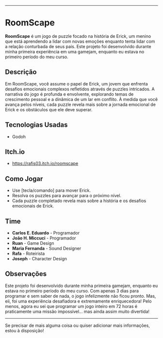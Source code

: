 
---

# RoomScape

**RoomScape** é um jogo de puzzle focado na história de Erick, um menino que está aprendendo a lidar com novas emoções enquanto tenta lidar com a relação conturbada de seus pais. Este projeto foi desenvolvido durante minha primeira experiência em uma gamejam, enquanto eu estava no primeiro período do meu curso.

## Descrição

Em RoomScape, você assume o papel de Erick, um jovem que enfrenta desafios emocionais complexos refletidos através de puzzles intricados. A narrativa do jogo é profunda e envolvente, explorando temas de crescimento pessoal e a dinâmica de um lar em conflito. À medida que você avança pelos níveis, cada puzzle revela mais sobre a jornada emocional de Erick e os obstáculos que ele deve superar.

## Tecnologias Usadas

- Godoh

## Itch.io

- https://rafis03.itch.io/roomscape
  
## Como Jogar

- Use [tecla/comando] para mover Erick.
- Resolva os puzzles para avançar para o próximo nível.
- Cada puzzle completado revela mais sobre a história e os desafios emocionais de Erick.

## Time

- **Carlos E. Eduardo** - Programador
- **João H. Miccuci** - Programador
- **Ruan** - Game Design
- **Maria Fernanda** - Sound Designer
- **Rafa** - Roteirista
- **Joseph** - Character Design

## Observações

Este projeto foi desenvolvido durante minha primeira gamejam, enquanto eu estava no primeiro período do meu curso. Com apenas 3 dias para programar e sem saber de nada, o jogo infelizmente não ficou pronto. Mas, eii, foi uma experiência desafiadora e extremamente enriquecedora! Pelo menos, agora eu sei que programar um jogo inteiro em 72 horas é praticamente uma missão impossível... mas ainda assim muito divertida!

---

Se precisar de mais alguma coisa ou quiser adicionar mais informações, estou à disposição!
